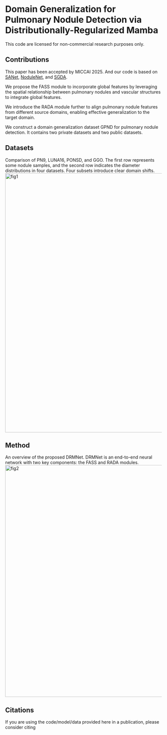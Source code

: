 # Domain Generalization for Pulmonary Nodule Detection via Distributionally-Regularized Mamba

This code are licensed for non-commercial research purposes only.

## Contributions

This paper has been accepted by MICCAI 2025. And our code is based on [SANet](https://github.com/mj129/SANet), [NoduleNet](https://github.com/uci-cbcl/NoduleNet), and [SGDA](https://github.com/Ruixxxx/SGDA).

We propose the FASS module to incorporate global features by leveraging the spatial relationship between pulmonary nodules and vascular structures to integrate global features. 

We introduce the RADA module further to align pulmonary nodule features from different source domains, enabling effective generalization to the target domain. 

We construct a domain generalization dataset GPND for pulmonary nodule detection. It contains two private datasets and two public datasets. 

## Datasets

Comparison of PN9, LUNA16, PONSD, and GGO. The first row represents some nodule samples, and the second row indicates the diameter distributions in four datasets. Four subsets introduce clear domain shifts.
<img width="1739" height="834" alt="fig1" src="https://github.com/user-attachments/assets/a57f45c5-34fe-4e45-9e92-718fae970971" />

## Method
An overview of the proposed DRMNet. DRMNet is an end-to-end neural network with two key components: the FASS and RADA modules.
<img width="1377" height="746" alt="fig2" src="https://github.com/user-attachments/assets/a13b0563-c21b-48c1-ad85-81df805dd304" />

## Citations
If you are using the code/model/data provided here in a publication, please consider citing
